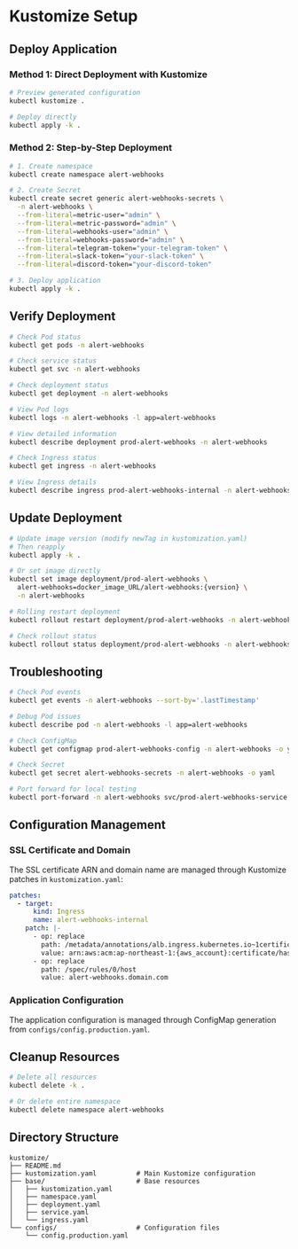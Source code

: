 # Kustomize Setup

## Deploy Application

### Method 1: Direct Deployment with Kustomize

```bash
# Preview generated configuration
kubectl kustomize .

```

```bash
# Deploy directly
kubectl apply -k .

```

### Method 2: Step-by-Step Deployment

```bash
# 1. Create namespace
kubectl create namespace alert-webhooks
```

```bash
# 2. Create Secret
kubectl create secret generic alert-webhooks-secrets \
  -n alert-webhooks \
  --from-literal=metric-user="admin" \
  --from-literal=metric-password="admin" \
  --from-literal=webhooks-user="admin" \
  --from-literal=webhooks-password="admin" \
  --from-literal=telegram-token="your-telegram-token" \
  --from-literal=slack-token="your-slack-token" \
  --from-literal=discord-token="your-discord-token"
```

```bash
# 3. Deploy application
kubectl apply -k .
```

## Verify Deployment

```bash
# Check Pod status
kubectl get pods -n alert-webhooks

# Check service status
kubectl get svc -n alert-webhooks

# Check deployment status
kubectl get deployment -n alert-webhooks

# View Pod logs
kubectl logs -n alert-webhooks -l app=alert-webhooks

# View detailed information
kubectl describe deployment prod-alert-webhooks -n alert-webhooks

# Check Ingress status
kubectl get ingress -n alert-webhooks

# View Ingress details
kubectl describe ingress prod-alert-webhooks-internal -n alert-webhooks
```

## Update Deployment

```bash
# Update image version (modify newTag in kustomization.yaml)
# Then reapply
kubectl apply -k .

# Or set image directly
kubectl set image deployment/prod-alert-webhooks \
  alert-webhooks=docker_image_URL/alert-webhooks:{version} \
  -n alert-webhooks

# Rolling restart deployment
kubectl rollout restart deployment/prod-alert-webhooks -n alert-webhooks

# Check rollout status
kubectl rollout status deployment/prod-alert-webhooks -n alert-webhooks
```

## Troubleshooting

```bash
# Check Pod events
kubectl get events -n alert-webhooks --sort-by='.lastTimestamp'

# Debug Pod issues
kubectl describe pod -n alert-webhooks -l app=alert-webhooks

# Check ConfigMap
kubectl get configmap prod-alert-webhooks-config -n alert-webhooks -o yaml

# Check Secret
kubectl get secret alert-webhooks-secrets -n alert-webhooks -o yaml

# Port forward for local testing
kubectl port-forward -n alert-webhooks svc/prod-alert-webhooks-service 8080:80
```

## Configuration Management

### SSL Certificate and Domain

The SSL certificate ARN and domain name are managed through Kustomize patches in `kustomization.yaml`:

```yaml
patches:
  - target:
      kind: Ingress
      name: alert-webhooks-internal
    patch: |-
      - op: replace
        path: /metadata/annotations/alb.ingress.kubernetes.io~1certificate-arn
        value: arn:aws:acm:ap-northeast-1:{aws_account}:certificate/hash
      - op: replace
        path: /spec/rules/0/host
        value: alert-webhooks.domain.com
```

### Application Configuration

The application configuration is managed through ConfigMap generation from `configs/config.production.yaml`.

## Cleanup Resources

```bash
# Delete all resources
kubectl delete -k .

# Or delete entire namespace
kubectl delete namespace alert-webhooks
```

## Directory Structure

```
kustomize/
├── README.md
├── kustomization.yaml          # Main Kustomize configuration
├── base/                       # Base resources
│   ├── kustomization.yaml
│   ├── namespace.yaml
│   ├── deployment.yaml
│   ├── service.yaml
│   └── ingress.yaml
└── configs/                    # Configuration files
    └── config.production.yaml
```
